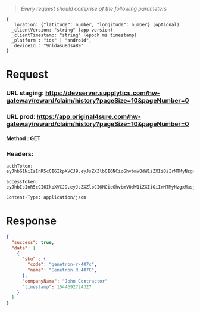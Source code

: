 > _Every request should comprise of the following parameters_

```
{
  _location: {"latitude": number, "longitude": number} (optional)
  _clientVersion: "string" (app version)
  _clientTimestamp: "string" (epoch ms timestamp)
  _platform : "ios" | "android",
  _deviceId : "9nldasu8dsa89"
}
```

# Request


### URL staging: https://devserver.supplytics.com/hw-gateway/reward/claim/history?pageSize=10&pageNumber=0
### URL prod: https://app.original4sure.com/hw-gateway/reward/claim/history?pageSize=10&pageNumber=0

#### Method : **GET**

### Headers:

```
authToken: eyJhbG1NiIsInR5cCI6IkpXVCJ9.eyJsZXZlbCI6NCicGhvbmVOdW1iZXIiOiIrMTMyNzgxMjM5Nzg5NzgxMjM3OTgiLCJkZXZpY2VJZCI6Ik5hdmlzaW9uIn0.Gogge1r4YSi3QETUt78zMniPdLB9BBihqE

accessToken: eyJhbIsInR5cCI6IkpXVCJ9.eyJsZXZlbCI6NCicGhvbmVOdW1iZXIiOiIrMTMyNzgxMasjdhjkhde33M3OTgiLCJkZXZpY2VJZCI6Ik5hdmlzaW9uIn0.Gogge1r4YSi3QETUt79BBihqE

Content-Type: application/json
```

# Response

```json
{
  "success": true,
  "data": [
    {
      "sku" : {
        "code": "genetron-r-407c",
        "name": "Genetron R 407C",
      },
      "companyName": "John Contractor"
      "timestamp": 1544692724327
    }
  ] 
}
```
